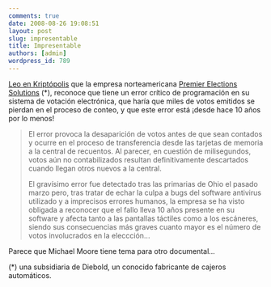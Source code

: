 ```yaml
---
comments: true
date: 2008-08-26 19:08:51
layout: post
slug: impresentable
title: Impresentable
authors: [admin]
wordpress_id: 789
---
```


[Leo en Kriptópolis](http://www.kriptopolis.org/error-critico-software-voto-electronico) que la empresa norteamericana [Premier Elections Solutions](http://www.premierelections.com/) (*), reconoce que tiene un error crítico de programación en su sistema de votación electrónica, que haría que miles de votos emitidos se pierdan en el proceso de conteo, y que este error está ¡desde hace 10 años por lo menos!


> El error provoca la desaparición de votos antes de que sean contados y ocurre en el proceso de transferencia desde las tarjetas de memoria a la central de recuentos. Al parecer, en cuestión de milisegundos, votos aún no contabilizados resultan definitivamente descartados cuando llegan otros nuevos a la central.
>
> El gravísimo error fue detectado tras las primarias de Ohio el pasado marzo pero, tras tratar de echar la culpa a bugs del software antivirus utilizado y a imprecisos errores humanos, la empresa se ha visto obligada a reconocer que el fallo lleva 10 años presente en su software y afecta tanto a las pantallas táctiles como a los escáneres, siendo sus consecuencias más graves cuanto mayor es el número de votos involucrados en la eleccción...


Parece que Michael Moore tiene tema para otro documental...



	
(*) una subsidiaria de Diebold, un conocido fabricante de cajeros automáticos.


